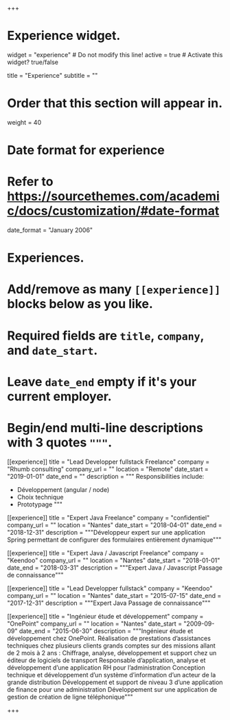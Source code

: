 +++
# Experience widget.
widget = "experience"  # Do not modify this line!
active = true  # Activate this widget? true/false

title = "Experience"
subtitle = ""

# Order that this section will appear in.
weight = 40

# Date format for experience
#   Refer to https://sourcethemes.com/academic/docs/customization/#date-format
date_format = "January 2006"

# Experiences.
#   Add/remove as many `[[experience]]` blocks below as you like.
#   Required fields are `title`, `company`, and `date_start`.
#   Leave `date_end` empty if it's your current employer.
#   Begin/end multi-line descriptions with 3 quotes `"""`.
[[experience]]
  title = "Lead Developper fullstack Freelance"
  company = "Rhumb consulting"
  company_url = ""
  location = "Remote"
  date_start = "2019-01-01"
  date_end = ""
  description = """
  Responsibilities include:
  
  * Développement (angular / node)
  * Choix technique
  * Prototypage
  """

[[experience]]
  title = "Expert Java Freelance"
  company = "confidentiel"
  company_url = ""
  location = "Nantes"
  date_start = "2018-04-01"
  date_end = "2018-12-31"
  description = """Développeur expert sur une application Spring permettant de configurer des formulaires entièrement dynamique"""

[[experience]]
  title = "Expert Java / Javascript Freelance"
  company = "Keendoo"
  company_url = ""
  location = "Nantes"
  date_start = "2018-01-01"
  date_end = "2018-03-31"
  description = """Expert Java / Javascript
Passage de connaissance"""

[[experience]]
  title = "Lead Developper fullstack"
  company = "Keendoo"
  company_url = ""
  location = "Nantes"
  date_start = "2015-07-15"
  date_end = "2017-12-31"
  description = """Expert Java
Passage de connaissance"""

[[experience]]
  title = "Ingénieur étude et développement"
  company = "OnePoint"
  company_url = ""
  location = "Nantes"
  date_start = "2009-09-09"
  date_end = "2015-06-30"
  description = """Ingénieur étude et développement chez OnePoint.
Réalisation de prestations d’assistances techniques chez plusieurs clients grands comptes sur des missions allant de 2 mois à 2 ans :
Chiffrage, analyse, développement et support chez un éditeur de logiciels de transport
Responsable d’application, analyse et développement d’une application RH pour l’administration
Conception technique et développement d’un système d’information d’un acteur de la grande distribution
Développement et support de niveau 3 d’une application de finance pour une administration
Développement sur une application de gestion de création de ligne téléphonique"""

+++
